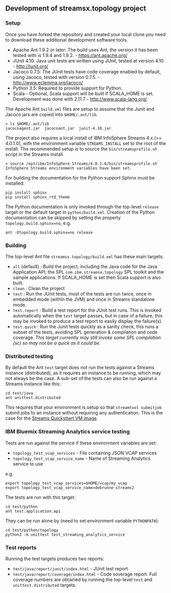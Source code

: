 ## Development of streamsx.topology project

### Setup

Once you have forked the repository and created your local clone you need to download
these additional development software tools.

* Apache Ant 1.9.2 or later: The build uses Ant, the version it has been tested with is 1.9.4 and 1.9.2. - https://ant.apache.org/
* JUnit 4.10: Java unit tests are written using JUnit, tested at version 4.10. - http://junit.org/
* Jacoco 0.7.5: The JUnit tests have code coverage enabled by default, using Jacoco, tested with version 0.7.5. - http://www.eclemma.org/jacoco/
* Python 3.5: Required to provide support for Python. 
* Scala - Optional, Scala support will be built if SCALA_HOME is set. Development was done with 2.11.7 - http://www.scala-lang.org/

The Apache Ant `build.xml` files are setup to assume that the Junit and Jacoco jars are copied into `$HOME/.ant/lib`.
```
> ls $HOME/.ant/lib
jacocoagent.jar  jacocoant.jar  junit-4.10.jar
```

The project also requires a local install of IBM InfoSphere Streams 4.x (>= 4.0.1.0), with the environment variable `STREAMS_INSTALL` set to the root of the install. The recommended setup is to source the `bin/streamsprofile.sh` script in the Streams install.
```
> source /opt/ibm/InfoSphere_Streams/4.0.1.0/bin/streamsprofile.sh
InfoSphere Streams environment variables have been set.
```

For building the documentation for the Python support Sphinx must be installed:

```
pip install sphinx
pip install sphinx_rtd_theme
```

The Python documentation is only invoked through the top-level `release`
target or the default target in `python/build.xml`.
Creation of the Python documentation can be skipped by setting the property
`topology.build.sphinx=no`, e.g.

```
ant -Dtopology.build.sphinx=no release
```

### Building

The top-level Ant file `streamsx.topology/build.xml` has these main targets:
* `all` (default) : Build the project, including the Java code for the Java Application API, the SPL `com.ibm.streamsx.topology` SPL toolkit and the sample applications. If SCALA_HOME is set then Scala support is also built.
* `clean` : Clean the project
* `test` : Run the JUnit tests, most of the tests are run twice, once in embedded mode (within the JVM) and once in Streams standalone mode.
* `test.report` : Build a test report for the JUnit test runs. This is invoked automatically when the `test` target passes, but in case of a failure, this may be invoked to produce a test report to easily display the failure(s).
* `test.quick` : Run the Junit tests quickly as a sanity check, this runs a subset of the tests, avoiding SPL generation & compilation and code coverage. *This target currently may still invoke some SPL compilation (sc) so may not be a quick as it could be.*

### Distributed testing

By default the Ant `test` target does not run the tests against a Streams instance (distributed), as it requires an instance to be running, which may not always be the case. A sub-set of the tests can also be run against a Streams instance like this:
```
cd test/java
ant unittest.distributed
```
This requires that your environment is setup so that `streamtool submitjob` submit jobs to an instance without requiring any authentication. This is the case for the [Streams Quicksttart VM image](http://www-01.ibm.com/software/data/infosphere/stream-computing/trials.html).

### IBM Bluemix Streaming Analytics service testing

Tests are run against the service if these environment variables are set:

* `topology_test_vcap_services` - File containing JSON VCAP services
* `topology_test_vcap_service_name` - Name of Streaming Analytics service to use

e.g.

```
export topology_test_vcap_services=$HOME/vcap/my_vcap
export topology_test_vcap_service_name=debrunne-streams2
```

The tests are run with this target:

```
cd test/python
ant test.application.api
```

They can be run alone by (need to set environment variable `PYTHONPATH`):

```
cd test/python/topology
python3 -m unittest test_streaming_analytics_service 
```

### Test reports

Running the test targets produces two reports:
* `test/java/report/junit/index.html` - JUnit test report
* `test/java/report/coverage/index.html` - Code soverage report. Full coverage numbers are obtained by running the top-level `test` and `unittest.distributed` targets.

